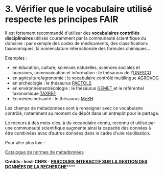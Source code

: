 # 3. Vérifier que le vocabulaire utilisé respecte les principes FAIR

Il est fortement recommandé d'utiliser des **vocabulaires contrôlés disciplinaires** utilisés couramment par la communauté scientifique du domaine : par exemple des codex de médicaments, des classifications taxonomiques, la nomenclature internationale des formules chimiques....

Exemples :

* en éducation, culture, sciences naturelles, sciences sociales et humaines, communication et information : le thésaurus de l'[UNESCO](https://skos.um.es/unescothes/?l=fr#:\~:text=Le%20Th%C3%A9saurus%20de%20l'UNESCO,la%20communication%20et%20l'information.)
* en agriculture/agronomie : le vocabulaire contrôlé multilingue [AGROVOC](http://www.fao.org/agrovoc/fr/search)
* en archéologie : le thésaurus [PACTOLS](https://pactols.frantiq.fr/opentheso/)
* en environnement/écologie : le thésaurus [GEMET ](https://www.eionet.europa.eu/gemet/en/themes/)et le référentiel taxonomique [TAXREF](https://inpn.mnhn.fr/programme/referentiel-taxonomique-taxref)
* En médecine/santé : le thésaurus [MeSH](http://mesh.inserm.fr/FrenchMesh/)

Les champs de métadonnées sont à renseigner avec ce vocabulaire contrôlé, notamment au moment du dépôt dans un entrepôt pour le partage.

Le recours à des mots-clés, à du vocabulaire connu, reconnu et utilisé par une communauté scientifique augmente ainsi la capacité des données à être combinées avec d’autres données dans le cadre d'une réutilisation.

Pour aller plus loin :&#x20;

[Catalogue de normes de métadonnées ](https://rdamsc.bath.ac.uk/scope)

**Crédits : Inist-CNRS -** [**PARCOURS INTERACTIF SUR LA GESTION DES DONNÉES DE LA RECHERCHE**](https://doranum.fr/enjeux-benefices/parcours-interactif-sur-la-gestion-des-donnees-de-la-recherche/)****
